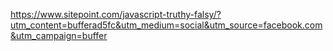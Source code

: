https://www.sitepoint.com/javascript-truthy-falsy/?utm_content=bufferad5fc&utm_medium=social&utm_source=facebook.com&utm_campaign=buffer
